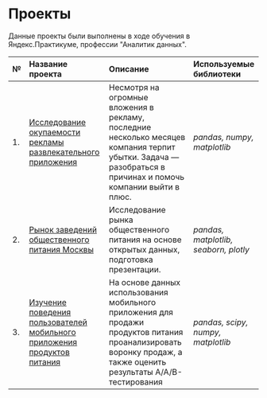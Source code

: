 # Проекты

Данные проекты были выполнены в ходе обучения в Яндекс.Практикуме, профессии "Аналитик данных".

| № | Название проекта | Описание | Используемые библиотеки | 
| :--- | :---------------------- | :---------------------- | :---------------------- |
|1.  | [Исследование окупаемости рекламы развлекательного приложения](analysis_profile_users) | Несмотря на огромные вложения в рекламу, последние несколько месяцев компания терпит убытки. Задача — разобраться в причинах и помочь компании выйти в плюс.| *pandas, numpy, matplotlib* |
|2.  | [Рынок заведений общественного питания Москвы](analysis_catering_market) | Исследование рынка общественного питания на основе открытых данных, подготовка презентации.| *pandas, matplotlib, seaborn, plotly* |
|3.  | [Изучение поведения пользователей мобильного приложения продуктов питания](mobile_app_cohort_analysis) | На основе данных использования мобильного приложения для продажи продуктов питания проанализировать воронку продаж, а также оценить результаты A/A/B-тестирования | *pandas, scipy, numpy, matplotlib* |
